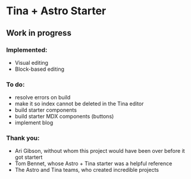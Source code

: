 # Tina + Astro Starter
## Work in progress

### Implemented:
- Visual editing
- Block-based editing

### To do:
- resolve errors on build
- make it so index cannot be deleted in the Tina editor
- build starter components
- build starter MDX components (buttons)
- implement blog

### Thank you:
- Ari Gibson, without whom this project would have been over before it got startert
- Tom Bennet, whose Astro + Tina starter was a helpful reference
- The Astro and Tina teams, who created incredible projects
